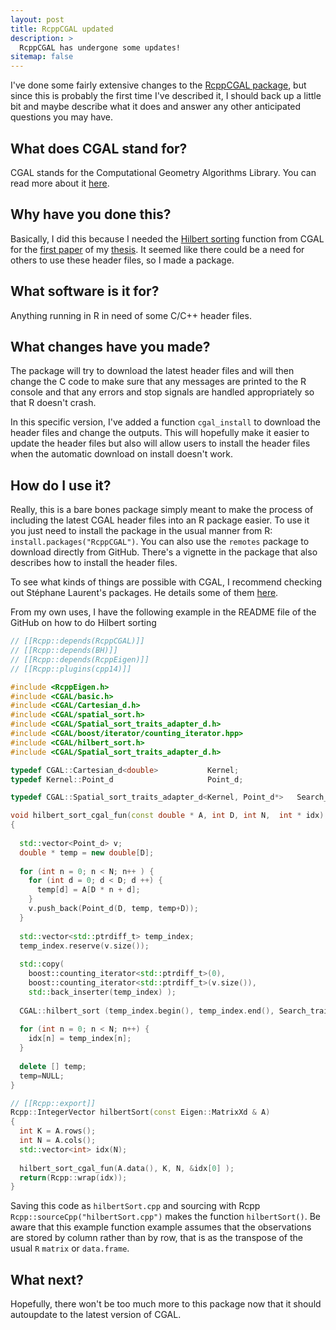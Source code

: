 ```yaml
---
layout: post
title: RcppCGAL updated
description: >
  RcppCGAL has undergone some updates!
sitemap: false
---
```


I've done some fairly extensive changes to the [RcppCGAL package](https://github.com/ericdunipace/RcppCGAL), but since this is probably the first time I've described it, I should back up a little bit and maybe describe what it does and answer any other anticipated questions you may have.

## What does CGAL stand for?
CGAL stands for the Computational Geometry Algorithms Library. You can read more about it [here](https://www.cgal.org).

## Why have you done this?
Basically, I did this because I needed the [Hilbert sorting](https://doc.cgal.org/latest/Spatial_sorting/index.html#sechilbert_sorting) function from CGAL for the [first paper](https://arxiv.org/abs/2012.09999) of my [thesis](https://dash.harvard.edu/handle/1/37368342). It seemed like there could be a need for others to use these header files, so I made a package.

## What software is it for?
Anything running in R in need of some C/C++ header files.

## What changes have you made?
The package will try to download the latest header files and will then change the C code to make sure that any messages are printed to the R console and that any errors and stop signals are handled appropriately so that R doesn't crash.

In this specific version, I've added a function `cgal_install` to download the header files and change the outputs. This will hopefully make it easier to update the header files but also will allow users to install the header files when the automatic download on install doesn't work. 

## How do I use it?
Really, this is a bare bones package simply meant to make the process of including the latest CGAL header files into an R package easier. To use it you just need to install the package in the usual manner from R: `install.packages("RcppCGAL")`. You can also use the `remotes` package to download directly from GitHub. There's a vignette in the package that also describes how to install the header files.

To see what kinds of things are possible with CGAL, I recommend checking out Stéphane Laurent's packages. He details some of them [here](https://laustep.github.io/stlahblog/posts/SurfaceReconstruction.html).

From my own uses, I have the following example in the README file of the GitHub on how to do Hilbert sorting
```c++
// [[Rcpp::depends(RcppCGAL)]]
// [[Rcpp::depends(BH)]]
// [[Rcpp::depends(RcppEigen)]]
// [[Rcpp::plugins(cpp14)]]  

#include <RcppEigen.h>
#include <CGAL/basic.h>
#include <CGAL/Cartesian_d.h>
#include <CGAL/spatial_sort.h>
#include <CGAL/Spatial_sort_traits_adapter_d.h>
#include <CGAL/boost/iterator/counting_iterator.hpp>
#include <CGAL/hilbert_sort.h>
#include <CGAL/Spatial_sort_traits_adapter_d.h>

typedef CGAL::Cartesian_d<double>           Kernel;
typedef Kernel::Point_d                     Point_d;

typedef CGAL::Spatial_sort_traits_adapter_d<Kernel, Point_d*>   Search_traits_d;

void hilbert_sort_cgal_fun(const double * A, int D, int N,  int * idx)
{
  
  std::vector<Point_d> v;
  double * temp = new double[D];
  
  for (int n = 0; n < N; n++ ) {
    for (int d = 0; d < D; d ++) {
      temp[d] = A[D * n + d];
    }
    v.push_back(Point_d(D, temp, temp+D));
  }
  
  std::vector<std::ptrdiff_t> temp_index;
  temp_index.reserve(v.size());
  
  std::copy(
    boost::counting_iterator<std::ptrdiff_t>(0),
    boost::counting_iterator<std::ptrdiff_t>(v.size()),
    std::back_inserter(temp_index) );
  
  CGAL::hilbert_sort (temp_index.begin(), temp_index.end(), Search_traits_d( &(v[0]) ) ) ;
  
  for (int n = 0; n < N; n++) {
    idx[n] = temp_index[n];
  }
  
  delete [] temp;
  temp=NULL;
}

// [[Rcpp::export]]
Rcpp::IntegerVector hilbertSort(const Eigen::MatrixXd & A)
{
  int K = A.rows();
  int N = A.cols();
  std::vector<int> idx(N);
  
  hilbert_sort_cgal_fun(A.data(), K, N, &idx[0] );
  return(Rcpp::wrap(idx));
}
```

Saving this code as `hilbertSort.cpp` and sourcing with Rcpp `Rcpp::sourceCpp("hilbertSort.cpp")`
makes the function `hilbertSort()`. Be aware that this example 
function example assumes that the observations are stored by
column rather than by row, that is as the transpose of the 
usual `R` `matrix` or `data.frame`.

## What next?
Hopefully, there won't be too much more to this package now that it should autoupdate to the latest version of CGAL.
